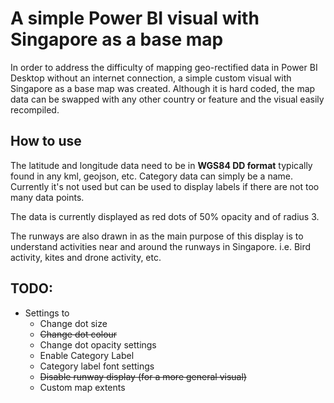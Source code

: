 # A simple Power BI visual with Singapore as a base map
In order to address the difficulty of mapping geo-rectified data in Power BI Desktop without an internet connection, a simple custom visual with Singapore as a base map was created. Although it is hard coded, the map data can be swapped with any other country or feature and the visual easily recompiled.

## How to use
The latitude and longitude data need to be in **WGS84 DD format** typically found in any kml, geojson, etc. Category data can simply be a name. Currently it's not used but can be used to display labels if there are not too many data points.

The data is currently displayed as red dots of 50% opacity and of radius 3.

The runways are also drawn in as the main purpose of this display is to understand activities near and around the runways in Singapore. i.e. Bird activity, kites and drone activity, etc.

## TODO:
- Settings to
    - Change dot size
    - ~~Change dot colour~~
    - Change dot opacity settings
    - Enable Category Label
    - Category label font settings
    - ~~Disable runway display (for a more general visual)~~
    - Custom map extents
